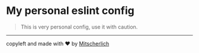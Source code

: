 # My personal eslint config

> This is very personal config, use it with caution. 

---

copyleft and made with :heart: by [Mitscherlich](https://githuh.com/Mitscherlich)
